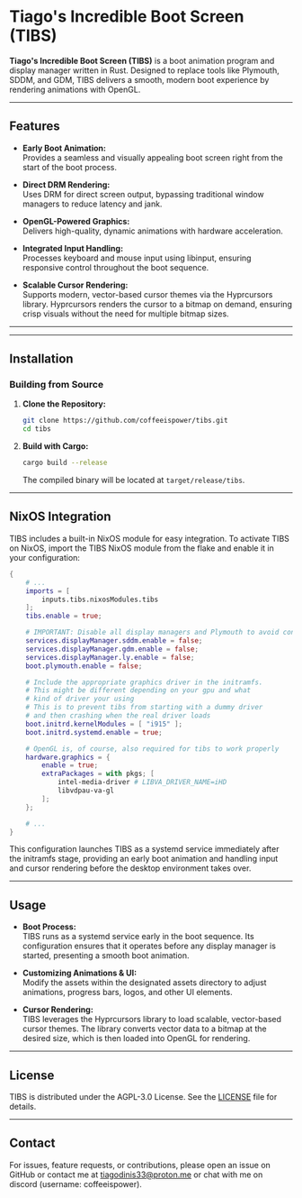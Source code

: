 # Tiago's Incredible Boot Screen (TIBS)

**Tiago's Incredible Boot Screen (TIBS)** is a boot animation program and display manager written in Rust. Designed to replace tools like Plymouth, SDDM, and GDM, TIBS delivers a smooth, modern boot experience by rendering animations with OpenGL.

---

## Features

- **Early Boot Animation:**  
  Provides a seamless and visually appealing boot screen right from the start of the boot process.

- **Direct DRM Rendering:**  
  Uses DRM for direct screen output, bypassing traditional window managers to reduce latency and jank.

- **OpenGL-Powered Graphics:**  
  Delivers high-quality, dynamic animations with hardware acceleration.

- **Integrated Input Handling:**  
  Processes keyboard and mouse input using libinput, ensuring responsive control throughout the boot sequence.

- **Scalable Cursor Rendering:**  
  Supports modern, vector-based cursor themes via the Hyprcursors library. Hyprcursors renders the cursor to a bitmap on demand, ensuring crisp visuals without the need for multiple bitmap sizes.

---


---

## Installation

### Building from Source

1. **Clone the Repository:**

   ```bash
   git clone https://github.com/coffeeispower/tibs.git
   cd tibs
   ```

2. **Build with Cargo:**

   ```bash
   cargo build --release
   ```

   The compiled binary will be located at `target/release/tibs`.

---

## NixOS Integration

TIBS includes a built-in NixOS module for easy integration. To activate TIBS on NixOS, import the TIBS NixOS module from the flake and enable it in your configuration:

```nix
{
    # ...
    imports = [
        inputs.tibs.nixosModules.tibs
    ];
    tibs.enable = true;

    # IMPORTANT: Disable all display managers and Plymouth to avoid conflicts.
    services.displayManager.sddm.enable = false;
    services.displayManager.gdm.enable = false;
    services.displayManager.ly.enable = false;
    boot.plymouth.enable = false;

    # Include the appropriate graphics driver in the initramfs.
    # This might be different depending on your gpu and what
    # kind of driver your using
    # This is to prevent tibs from starting with a dummy driver
    # and then crashing when the real driver loads
    boot.initrd.kernelModules = [ "i915" ]; 
    boot.initrd.systemd.enable = true;

    # OpenGL is, of course, also required for tibs to work properly
    hardware.graphics = {
        enable = true;
        extraPackages = with pkgs; [
            intel-media-driver # LIBVA_DRIVER_NAME=iHD
            libvdpau-va-gl
        ];
    };

    # ...
}
```

This configuration launches TIBS as a systemd service immediately after the initramfs stage, providing an early boot animation and handling input and cursor rendering before the desktop environment takes over.

---

## Usage

- **Boot Process:**  
  TIBS runs as a systemd service early in the boot sequence. Its configuration ensures that it operates before any display manager is started, presenting a smooth boot animation.

- **Customizing Animations & UI:**  
  Modify the assets within the designated assets directory to adjust animations, progress bars, logos, and other UI elements.

- **Cursor Rendering:**  
  TIBS leverages the Hyprcursors library to load scalable, vector-based cursor themes. The library converts vector data to a bitmap at the desired size, which is then loaded into OpenGL for rendering.

---

## License

TIBS is distributed under the AGPL-3.0 License. See the [LICENSE](LICENSE) file for details.

---

## Contact

For issues, feature requests, or contributions, please open an issue on GitHub or contact me at [tiagodinis33@proton.me](mailto:tiagodinis33@proton.me) or chat with me on discord (username: coffeeispower).
